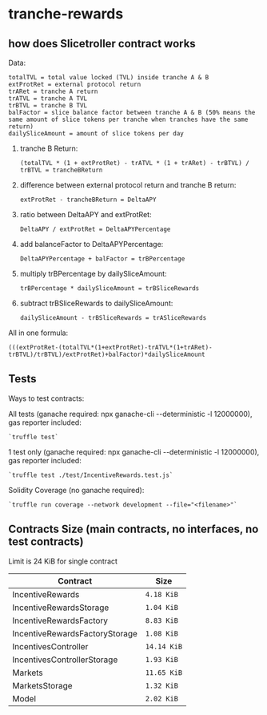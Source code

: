 # tranche-rewards

## how does Slicetroller contract works

Data: 

    totalTVL = total value locked (TVL) inside tranche A & B
    extProtRet = external protocol return
    trARet = tranche A return
    trATVL = tranche A TVL
    trBTVL = tranche B TVL
    balFactor = slice balance factor between tranche A & B (50% means the same amount of slice tokens per tranche when tranches have the same return) 
    dailySliceAmount = amount of slice tokens per day


1. tranche B Return:

    `(totalTVL * (1 + extProtRet) - trATVL * (1 + trARet) - trBTVL) / trBTVL = trancheBReturn`

2. difference between external protocol return and tranche B return:

    `extProtRet - trancheBReturn = DeltaAPY`

3. ratio between DeltaAPY and extProtRet:

    `DeltaAPY / extProtRet = DeltaAPYPercentage`

4. add balanceFactor to DeltaAPYPercentage:

    `DeltaAPYPercentage + balFactor = trBPercentage`

5. multiply trBPercentage by dailySliceAmount:

    `trBPercentage * dailySliceAmount = trBSliceRewards`

6. subtract trBSliceRewards to dailySliceAmount: 

    `dailySliceAmount - trBSliceRewards = trASliceRewards`

All in one formula:

    (((extProtRet-(totalTVL*(1+extProtRet)-trATVL*(1+trARet)-trBTVL)/trBTVL)/extProtRet)+balFactor)*dailySliceAmount

## Tests

Ways to test contracts:

All tests (ganache required: npx ganache-cli --deterministic -l 12000000), gas reporter included:

    `truffle test`   

1 test only (ganache required: npx ganache-cli --deterministic -l 12000000), gas reporter included:

    `truffle test ./test/IncentiveRewards.test.js`   

Solidity Coverage (no ganache required):

    `truffle run coverage --network development --file="<filename>"`   
    
     

## Contracts Size (main contracts, no interfaces, no test contracts)
Limit is 24 KiB for single contract
<table>
    <thead>
      <tr>
        <th>Contract</th>
        <th>Size</th>
      </tr>
    </thead>
    <tbody>
        <tr>
            <td>IncentiveRewards</td>
            <td><code>4.18 KiB</code></td>
        </tr>
        <tr>
            <td>IncentiveRewardsStorage</td>
            <td><code>1.04 KiB</code></td>
        </tr>
        <tr>
            <td>IncentiveRewardsFactory</td>
            <td><code>8.83 KiB</code></td>
        </tr>
        <tr>
            <td>IncentiveRewardsFactoryStorage</td>
            <td><code>1.08 KiB</code></td>
        </tr>
        <tr>
            <td>IncentivesController</td>
            <td><code>14.14 KiB</code></td>
        </tr>
        <tr>
            <td>IncentivesControllerStorage</td>
            <td><code>1.93 KiB</code></td>
        </tr>
        <tr>
            <td>Markets</td>
            <td><code>11.65 KiB</code></td>
        </tr>
        <tr>
            <td>MarketsStorage</td>
            <td><code>1.32 KiB</code></td>
        </tr>
        <tr>
            <td>Model</td>
            <td><code>2.02 KiB</code></td>
        </tr>
    </tbody>
  </table>
